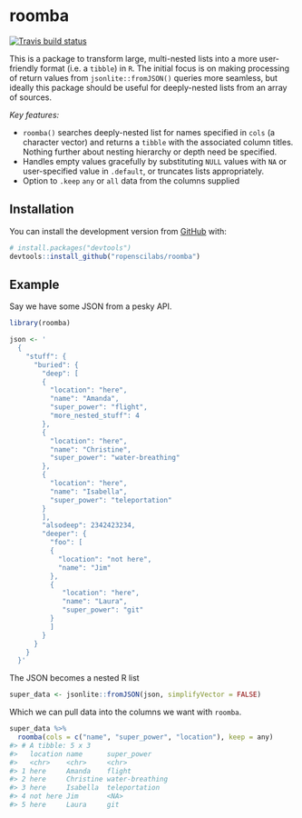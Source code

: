 
roomba
======

[![Travis build status](https://travis-ci.com/ropenscilabs/roomba.svg?branch=master)](https://travis-ci.com/ropenscilabs/roomba)

This is a package to transform large, multi-nested lists into a more user-friendly format (i.e. a `tibble`) in `R`. The initial focus is on making processing of return values from `jsonlite::fromJSON()` queries more seamless, but ideally this package should be useful for deeply-nested lists from an array of sources.

*Key features:*

-   `roomba()` searches deeply-nested list for names specified in `cols` (a character vector) and returns a `tibble` with the associated column titles. Nothing further about nesting hierarchy or depth need be specified.
-   Handles empty values gracefully by substituting `NULL` values with `NA` or user-specified value in `.default`, or truncates lists appropriately.
-   Option to `.keep` `any` or `all` data from the columns supplied

Installation
------------

You can install the development version from [GitHub](https://github.com/) with:

``` r
# install.packages("devtools")
devtools::install_github("ropenscilabs/roomba")
```

Example
-------

Say we have some JSON from a pesky API.

``` r
library(roomba)

json <- '
  {
    "stuff": {
      "buried": {
        "deep": [
        {
          "location": "here",
          "name": "Amanda",
          "super_power": "flight",
          "more_nested_stuff": 4
        },
        {
          "location": "here",
          "name": "Christine",
          "super_power": "water-breathing"
        },
        {
          "location": "here",
          "name": "Isabella",
          "super_power": "teleportation"
        }
        ],
        "alsodeep": 2342423234,
        "deeper": {
          "foo": [
          {
            "location": "not here",
            "name": "Jim"
          },
          {
             "location": "here",
             "name": "Laura",
             "super_power": "git"
          }
          ]
        }
      }
    }
  }'
```

The JSON becomes a nested R list

``` r
super_data <- jsonlite::fromJSON(json, simplifyVector = FALSE)
```

Which we can pull data into the columns we want with `roomba`.

``` r
super_data %>%
  roomba(cols = c("name", "super_power", "location"), keep = any)
#> # A tibble: 5 x 3
#>   location name      super_power    
#>   <chr>    <chr>     <chr>          
#> 1 here     Amanda    flight         
#> 2 here     Christine water-breathing
#> 3 here     Isabella  teleportation  
#> 4 not here Jim       <NA>           
#> 5 here     Laura     git
```
